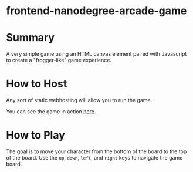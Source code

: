 frontend-nanodegree-arcade-game
===============================

# Summary

A very simple game using an HTML canvas element paired with Javascript to create
a "frogger-like" game experience.

# How to Host

Any sort of static webhosting will allow you to run the game.

You can see the game in action [here](https://codemunkee.github.io/frontend-nanodegree-arcade-game/).

# How to Play

The goal is to move your character from the bottom of the board to the top of the
board. Use the `up`, `down`, `left`, and `right` keys to navigate the game board.
